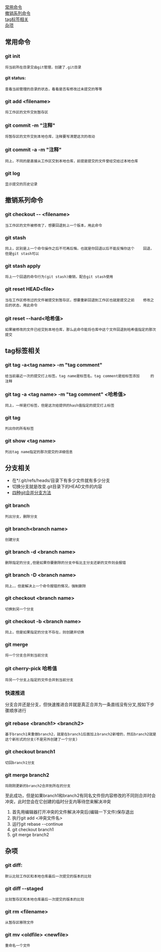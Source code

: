 ﻿[常用命令](#常用命令)  
[撤销系列命令](#撤销系列命令)  
[tag标签相关](#tag标签相关)  
[杂项](#杂项)  

## 常用命令
### git init  
    将当前所在目录交由git管理，创建了.git目录
#### git status:  
    查看当前管理的目录的状态，看看是否有修改过未提交的等等
### git add \<filename\>  
    将工作区的文件交到暂存区
### git commit -m "注释"  
    将暂存区的文件交到本地仓库，注释要写清楚这次的改动
### git commit -a -m "注释"  
    同上，不同的是直接从工作区交到本地仓库，前提是提交的文件曾经交给过本地仓库  
### git log  
    显示提交的历史记录  
## 撤销系列命令  
### git checkout -- \<filename\>  
    当工作区的文件被修改了，想要回退到上一个版本，用此命令  
### git stash  
    同上，区别是上一个命令操作之后不可再后悔，也就是你回退以后不能反悔你这个    回退，但是git stash可以  
### git stash apply  
    将上一个回退的命令行为(git stash)撤销，配合git stash使用  
### git reset HEAD\<file\>  
    当在工作区修改过的文件被提交到暂存区，想要重新回退到工作区也就是提交之前    修改之后的状态，用此命令  
### git reset --hard\<哈希值\>  
    如果被修改的文件已经交到本地仓库，那么此命令能将仓库中这个文件回退到哈希值指定的那次提交  
    
## tag标签相关  
### git tag -a\<tag name\> -m "tag comment"  
    给当前最近一次的提交打上标签。tag name是标签名，tag comment是给标签添加     的注释  
### git tag -a \<tag name\> -m "tag comment" <哈希值>  
    同上，一样是打标签，但是这次给提供的hash值指定的提交打上标签  
### git tag  
    列出你的所有标签  
### git show \<tag name\>  
    列出tag name指定的那次提交的详细信息  
## 分支相关  
* 在*/.git/refs/heads/目录下有多少文件就有多少分支  
* 切换分支就是改变.git目录下的HEAD文件的内容  
* [四种git合并分支方法](http://yanhaijing.com/git/2017/07/14/four-method-for-git-merge/)  

### git branch  
    列出分支，删除分支  
### git branch\<branch name\>  
    创建分支  
### git branch -d \<branch name\>  
    删除指定的分支,但是如果你要删除的分支中有比主分支还新的文件则会报错  
### git branch -D \<branch name\>  
    同上，，但是解决上一个命令报错的情况，强制删除  
### git checkout \<branch name\>  
    切换到另一个分支  
### git checkout -b \<branch name\>  
    同上，但是如果指定的分支不存在，则创建并切换  
### git merge  
    将一个分支合并到当前分支  
### git cherry-pick 哈希值  
    将另一个分支上指定的文件合并到当前分支  
### 快速推进  
分支合并还是分支，但快速推进合并就是真正合并为一条直线没有分叉,按如下步骤顺序进行  
### git rebase \<branch1\> \<branch2\>  
    基于branch1来重做branch2，就是在branch1后面加上branch2新增的，然后branch2就是这个新形式的分支(不是另外创建了一个分支)  
### git checkout branch1  
    切回branch1分支  
### git merge branch2  
    将刚刚更新的branch2合并到所在的分支  
至此成功，但是如果branch1和branch2有同名文件但内容修改的不同则合并时会冲突，此时您会在它创建的临时分支内等待您来解决冲突  
1. 首先用编辑器打开冲突的文件解决冲突后(编辑一下文件)保存退出  
2. 执行git add <冲突文件名>  
3. 运行git rebase --continue  
4. git checkout branch1  
5. git merge branch2  

## 杂项  
### git diff:  
    默认比较工作区和本地仓库最后一次提交的版本的比较  
### git diff --staged  
    比较暂存区和本地仓库最后一次提交的版本的比较  
### git rm \<filename\>  
    从暂存区移除文件  
### git mv \<oldfile\> \<newfile\>  
    重命名一个文件  
